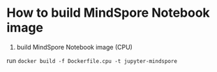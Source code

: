 # How to build MindSpore Notebook image

1. build MindSpore Notebook image (CPU)

run `docker build -f Dockerfile.cpu -t jupyter-mindspore`